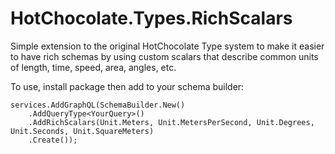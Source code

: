 # HotChocolate.Types.RichScalars

Simple extension to the original HotChocolate Type system to make it easier to have rich schemas by using custom scalars that describe common units of length, time, speed, area, angles, etc.

To use, install package then add to your schema builder:

    services.AddGraphQL(SchemaBuilder.New()
        .AddQueryType<YourQuery>()
        .AddRichScalars(Unit.Meters, Unit.MetersPerSecond, Unit.Degrees, Unit.Seconds, Unit.SquareMeters)
        .Create());


